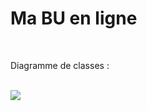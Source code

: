 ﻿# Ma BU en ligne #
</br>

Diagramme de classes : </br></br>

![](http://zupimages.net/up/16/08/k2ih.png)